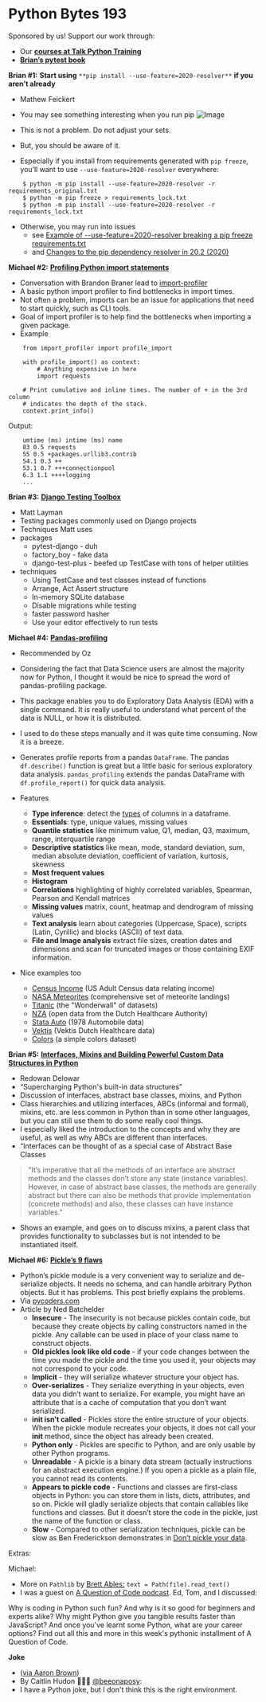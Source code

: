 # Python Bytes 193
Sponsored by us! Support our work through:

- Our [**courses at Talk Python Training**](https://training.talkpython.fm/)
- [**Brian’s pytest book**](https://t.co/AKfVKcveg6?amp=1)

**Brian #1:** **Start using** `**pip install --use-feature=2020-resolver**` **if you aren’t already**

- Mathew Feickert
- You may see something interesting when you run pip
![Image](https://pbs.twimg.com/media/EeERublXoAILPct?format=png&name=small)

- This is not a problem. Do not adjust your sets. 
- But, you should be aware of it.
- Especially if you install from requirements generated with `pip freeze`, you’ll want to use `--use-feature=2020-resolver` everywhere:

```
    $ python -m pip install --use-feature=2020-resolver -r requirements_original.txt
    $ python -m pip freeze > requirements_lock.txt
    $ python -m pip install --use-feature=2020-resolver -r requirements_lock.txt
```

- Otherwise, you may run into issues
	- see [Example of --use-feature=2020-resolver breaking a pip freeze requirements.txt](https://gist.github.com/matthewfeickert/78cd03376435c05b6104f376cd43b537)
	- and [Changes to the pip dependency resolver in 20.2 (2020)](https://pip.pypa.io/en/latest/user_guide/#changes-to-the-pip-dependency-resolver-in-20-2-2020)

**Michael #2:** [**Profiling Python import statements**](https://twitter.com/mkennedy/status/1276606467156537344)

- Conversation with Brandon Braner lead to [import-profiler](https://pypi.org/project/import-profiler/)
- A basic python import profiler to find bottlenecks in import times. 
- Not often a problem, imports can be an issue for applications that need to start quickly, such as CLI tools. 
- Goal of import profiler is to help find the bottlenecks when importing a given package.
- Example

```
    from import_profiler import profile_import
    
    with profile_import() as context:
        # Anything expensive in here
        import requests
    
    # Print cumulative and inline times. The number of + in the 3rd column
    # indicates the depth of the stack.
    context.print_info()
```

Output:

```
    umtime (ms) intime (ms) name
    83 0.5 requests
    55 0.5 +packages.urllib3.contrib
    54.1 0.3 ++
    53.1 0.7 +++connectionpool
    6.3 1.1 ++++logging
    ...
```


**Brian #3:** [**Django Testing Toolbox**](https://www.mattlayman.com/blog/2020/django-testing-toolbox/)

- Matt Layman
- Testing packages commonly used on Django projects
- Techniques Matt uses
- packages
	- pytest-django - duh
	- factory_boy - fake data
	- django-test-plus - beefed up TestCase with tons of helper utilities
- techniques
	- Using TestCase and test classes instead of functions
	- Arrange, Act Assert structure
	- In-memory SQLite database
	- Disable migrations while testing
	- faster password hasher 
	- Use your editor effectively to run tests

**Michael #4:** [**Pandas-profiling**](https://github.com/pandas-profiling/pandas-profiling)

- Recommended by Oz
- Considering the fact that Data Science users are almost the majority now for Python, I thought it would be nice to spread the word of pandas-profiling package. 
- This package enables you to do Exploratory Data Analysis (EDA) with a single command. It is really useful to understand what percent of the data is NULL, or how it is distributed. 
- I used to do these steps manually and it was quite time consuming. Now it is a breeze.
    
- Generates profile reports from a pandas `DataFrame`. The pandas `df.describe()` function is great but a little basic for serious exploratory data analysis. `pandas_profiling` extends the pandas DataFrame with `df.profile_report()` for quick data analysis.
- Features
	- **Type inference**: detect the [types](https://github.com/pandas-profiling/pandas-profiling#types) of columns in a dataframe.
	- **Essentials**: type, unique values, missing values
	- **Quantile statistics** like minimum value, Q1, median, Q3, maximum, range, interquartile range
	- **Descriptive statistics** like mean, mode, standard deviation, sum, median absolute deviation, coefficient of variation, kurtosis, skewness
	- **Most frequent values**
	- **Histogram**
	- **Correlations** highlighting of highly correlated variables, Spearman, Pearson and Kendall matrices
	- **Missing values** matrix, count, heatmap and dendrogram of missing values
	- **Text analysis** learn about categories (Uppercase, Space), scripts (Latin, Cyrillic) and blocks (ASCII) of text data.
	- **File and Image analysis** extract file sizes, creation dates and dimensions and scan for truncated images or those containing EXIF information.
- Nice examples too
	- [Census Income](https://pandas-profiling.github.io/pandas-profiling/examples/master/census/census_report.html) (US Adult Census data relating income)
	- [NASA Meteorites](https://pandas-profiling.github.io/pandas-profiling/examples/master/meteorites/meteorites_report.html) (comprehensive set of meteorite landings) 
	- [Titanic](https://pandas-profiling.github.io/pandas-profiling/examples/master/titanic/titanic_report.html) (the "Wonderwall" of datasets) 
	- [NZA](https://pandas-profiling.github.io/pandas-profiling/examples/master/nza/nza_report.html) (open data from the Dutch Healthcare Authority)
	- [Stata Auto](https://pandas-profiling.github.io/pandas-profiling/examples/master/stata_auto/stata_auto_report.html) (1978 Automobile data)
	- [Vektis](https://pandas-profiling.github.io/pandas-profiling/examples/master/vektis/vektis_report.html) (Vektis Dutch Healthcare data)
	- [Colors](https://pandas-profiling.github.io/pandas-profiling/examples/master/colors/colors_report.html) (a simple colors dataset)

**Brian #5:** [**Interfaces, Mixins and Building Powerful Custom Data Structures in Python**](https://rednafi.github.io/digressions/python/2020/07/03/python-mixins.html)

- Redowan Delowar
- “Supercharging Python's built-in data structures”
- Discussion of interfaces, abstract base classes, mixins, and Python
- Class hierarchies and utilizing interfaces, ABCs (informal and formal), mixins, etc. are less common in Python than in some other languages, but you can still use them to do some really cool things.
- I especially liked the introduction to the concepts and why they are useful, as well as why ABCs are different than interfaces.
- “Interfaces can be thought of as a special case of Abstract Base Classes

> "It’s imperative that all the methods of an interface are abstract methods and the classes don’t store any state (instance variables). However, in case of abstract base classes, the methods are generally abstract but there can also be methods that provide implementation (concrete methods) and also, these classes can have instance variables."

- Shows an example, and goes on to discuss mixins, a parent class that provides functionality to subclasses but is not intended to be instantiated itself.

**Michael #6:** [**Pickle’s 9 flaws**](https://nedbatchelder.com/blog/202006/pickles_nine_flaws.html)

- Python’s pickle module is a very convenient way to serialize and de-serialize objects. It needs no schema, and can handle arbitrary Python objects. But it has problems. This post briefly explains the problems.
- Via [pycoders.com](https://pycoders.com/)
- Article by Ned Batchelder
	- **Insecure** - The insecurity is not because pickles contain code, but because they create objects by calling constructors named in the pickle. Any callable can be used in place of your class name to construct objects.
	- **Old pickles look like old code** - if your code changes between the time you made the pickle and the time you used it, your objects may not correspond to your code.
	- **Implicit** - they will serialize whatever structure your object has.
	- **Over-serializes** - They serialize everything in your objects, even data you didn’t want to serialize. For example, you might have an attribute that is a cache of computation that you don’t want serialized.
	- **__init__ isn’t called** - Pickles store the entire structure of your objects. When the pickle module recreates your objects, it does not call your __init__ method, since the object has already been created.
	- **Python only** - Pickles are specific to Python, and are only usable by other Python programs.
	- **Unreadable** - A pickle is a binary data stream (actually instructions for an abstract execution engine.) If you open a pickle as a plain file, you cannot read its contents.
	- **Appears to pickle code** - Functions and classes are first-class objects in Python: you can store them in lists, dicts, attributes, and so on. Pickle will gladly serialize objects that contain callables like functions and classes. But it doesn’t store the code in the pickle, just the name of the function or class.
	- **Slow** - Compared to other serialization techniques, pickle can be slow as Ben Frederickson demonstrates in [Don’t pickle your data](https://www.benfrederickson.com/dont-pickle-your-data/).


Extras:

Michael: 

- More on `Pathlib` by [Brett Ables:](https://twitter.com/flutefreak7/status/1287200446847823874) `text = Path(file).read_text()`
- I was a guest on [A Question of Code podcast](https://twitter.com/aQoCode/status/1287826329203810310). Ed, Tom, and I discussed:

Why is coding in Python such fun? And why is it so good for beginners and experts alike? Why might Python give you tangible results faster than JavaScript? And once you've learnt some Python, what are your career options? Find out all this and more in this week's pythonic installment of A Question of Code.

**Joke**


- ([via Aaron Brown](https://twitter.com/ab_was_taken/status/1287884897802006528))
- By Caitlin Hudon 👩🏼‍💻 [@beeonaposy](https://twitter.com/beeonaposy/status/1287797396471193601):
- I have a Python joke, but I don't think this is the right environment.

